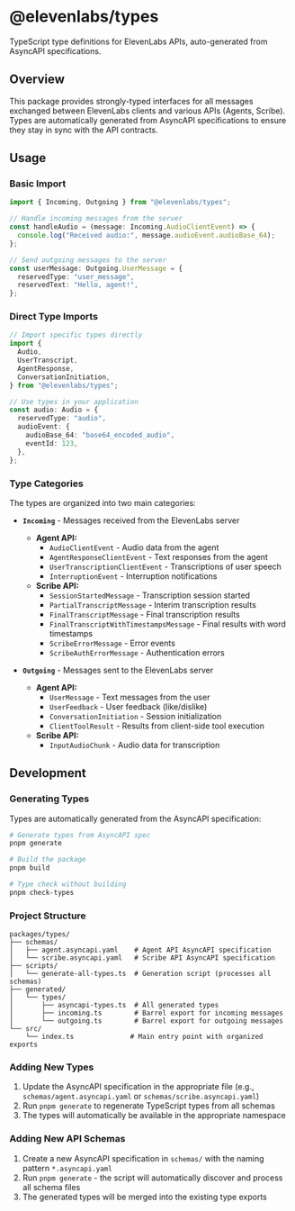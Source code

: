 # @elevenlabs/types

TypeScript type definitions for ElevenLabs APIs, auto-generated from AsyncAPI specifications.

## Overview

This package provides strongly-typed interfaces for all messages exchanged between ElevenLabs clients and various APIs (Agents, Scribe). Types are automatically generated from AsyncAPI specifications to ensure they stay in sync with the API contracts.

## Usage

### Basic Import

```typescript
import { Incoming, Outgoing } from "@elevenlabs/types";

// Handle incoming messages from the server
const handleAudio = (message: Incoming.AudioClientEvent) => {
  console.log("Received audio:", message.audioEvent.audioBase_64);
};

// Send outgoing messages to the server
const userMessage: Outgoing.UserMessage = {
  reservedType: "user_message",
  reservedText: "Hello, agent!",
};
```

### Direct Type Imports

```typescript
// Import specific types directly
import {
  Audio,
  UserTranscript,
  AgentResponse,
  ConversationInitiation,
} from "@elevenlabs/types";

// Use types in your application
const audio: Audio = {
  reservedType: "audio",
  audioEvent: {
    audioBase_64: "base64_encoded_audio",
    eventId: 123,
  },
};
```

### Type Categories

The types are organized into two main categories:

- **`Incoming`** - Messages received from the ElevenLabs server
  - **Agent API:**
    - `AudioClientEvent` - Audio data from the agent
    - `AgentResponseClientEvent` - Text responses from the agent
    - `UserTranscriptionClientEvent` - Transcriptions of user speech
    - `InterruptionEvent` - Interruption notifications
  - **Scribe API:**
    - `SessionStartedMessage` - Transcription session started
    - `PartialTranscriptMessage` - Interim transcription results
    - `FinalTranscriptMessage` - Final transcription results
    - `FinalTranscriptWithTimestampsMessage` - Final results with word timestamps
    - `ScribeErrorMessage` - Error events
    - `ScribeAuthErrorMessage` - Authentication errors

- **`Outgoing`** - Messages sent to the ElevenLabs server
  - **Agent API:**
    - `UserMessage` - Text messages from the user
    - `UserFeedback` - User feedback (like/dislike)
    - `ConversationInitiation` - Session initialization
    - `ClientToolResult` - Results from client-side tool execution
  - **Scribe API:**
    - `InputAudioChunk` - Audio data for transcription

## Development

### Generating Types

Types are automatically generated from the AsyncAPI specification:

```bash
# Generate types from AsyncAPI spec
pnpm generate

# Build the package
pnpm build

# Type check without building
pnpm check-types
```

### Project Structure

```
packages/types/
├── schemas/
│   ├── agent.asyncapi.yaml    # Agent API AsyncAPI specification
│   └── scribe.asyncapi.yaml   # Scribe API AsyncAPI specification
├── scripts/
│   └── generate-all-types.ts  # Generation script (processes all schemas)
├── generated/
│   └── types/
│       ├── asyncapi-types.ts  # All generated types
│       ├── incoming.ts        # Barrel export for incoming messages
│       └── outgoing.ts        # Barrel export for outgoing messages
└── src/
    └── index.ts              # Main entry point with organized exports
```

### Adding New Types

1. Update the AsyncAPI specification in the appropriate file (e.g., `schemas/agent.asyncapi.yaml` or `schemas/scribe.asyncapi.yaml`)
2. Run `pnpm generate` to regenerate TypeScript types from all schemas
3. The types will automatically be available in the appropriate namespace

### Adding New API Schemas

1. Create a new AsyncAPI specification in `schemas/` with the naming pattern `*.asyncapi.yaml`
2. Run `pnpm generate` - the script will automatically discover and process all schema files
3. The generated types will be merged into the existing type exports
